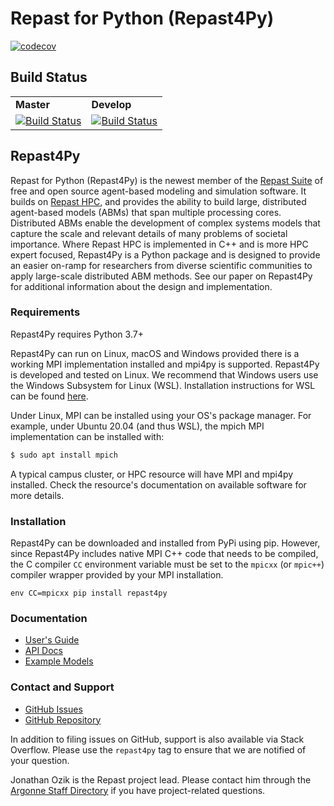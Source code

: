 # Repast for Python (Repast4Py)

[![codecov](https://codecov.io/gh/Repast/repast4py/branch/develop/graph/badge.svg?token=JCDU2LT8G2)](https://codecov.io/gh/Repast/repast4py/branch/develop)

## Build Status

<table>
  <tr>
    <td><b>Master</b></td>
    <td><b>Develop</b></td>
  </tr>
  <tr>
    <td><a href="https://circleci.com/gh/Repast/repast4py/tree/master"><img src="https://circleci.com/gh/Repast/repast4py/tree/master.svg?style=shield&circle-token=8eabe328704119bf3f175172e1613c52f9310c65" alt="Build Status" /></a></td>
    <td><a href="https://circleci.com/gh/Repast/repast4py/tree/develop"><img src="https://circleci.com/gh/Repast/repast4py/tree/develop.svg?style=shield&circle-token=8eabe328704119bf3f175172e1613c52f9310c65" alt="Build Status" /></a></td>
  </tr>
</table>

## Repast4Py

Repast for Python (Repast4Py) is the newest member of the [Repast Suite](https://repast.github.io) of free and open source agent-based modeling and simulation software.
It builds on [Repast HPC](https://repast.github.io/repast_hpc.html), and provides the ability to build large, distributed agent-based models (ABMs) that span multiple processing cores. 
Distributed ABMs enable the development of complex systems models that capture the scale and relevant details of many problems of societal importance. Where Repast HPC is implemented in C++ and is more HPC expert focused, Repast4Py is a Python package and is designed to provide an easier on-ramp for researchers from diverse scientific communities to apply large-scale distributed ABM methods. See our paper on Repast4Py for additional information about the design and implementation.

### Requirements

Repast4Py requires Python 3.7+

Repast4Py can run on Linux, macOS and Windows provided there is a working MPI implementation
installed and mpi4py is supported. Repast4Py is developed and tested on Linux. We recommend
that Windows users use the Windows Subsystem for Linux (WSL). Installation instructions for
WSL can be found [here](https://docs.microsoft.com/en-us/windows/wsl/install).

Under Linux, MPI can be installed using your OS's package manager. For example, 
under Ubuntu 20.04 (and thus WSL), the mpich MPI implementation can be installed with:

```bash
$ sudo apt install mpich
```

A typical campus cluster, or HPC resource will have MPI and mpi4py installed. 
Check the resource's documentation on available software for more details.

### Installation

Repast4Py can be downloaded and installed from PyPi using pip. 
However, since Repast4Py includes native MPI C++ code that needs to be compiled,
the C compiler `CC` environment variable must be set
to the `mpicxx` (or `mpic++`) compiler wrapper provided by your MPI installation.

```
env CC=mpicxx pip install repast4py
```


### Documentation

* [User's Guide](https://jozik.github.io/goes_bing/guide/user_guide.html)
* [API Docs](https://jozik.github.io/goes_bing/apidoc/index.html)
* [Example Models](https://jozik.github.io/goes_bing/examples/examples.html)

### Contact and Support

* [GitHub Issues](https://github.com/Repast/repast4py/issues)
* [GitHub Repository](https://github.com/Repast/repast4pyV)

In addition to filing issues on GitHub, support is also available via Stack Overflow. 
Please use the `repast4py` tag to ensure that we are notified of your question. 

Jonathan Ozik is the Repast project lead. Please contact him through 
the [Argonne Staff Directory](https://www.anl.gov/staff-directory) if you
have project-related questions.

